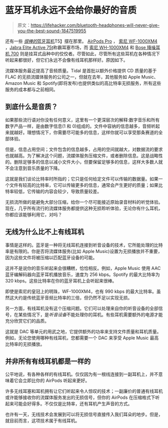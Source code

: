 # 蓝牙耳机永远不会给你最好的音质

> 原文：<https://lifehacker.com/bluetooth-headphones-will-never-give-you-the-best-sound-1847519955>

还有一些 [*很棒的*蓝牙耳机](https://gizmodo.com/the-best-wireless-headphones-you-can-buy-right-now-1830336665)T5】摆在那里。 [AirPods Pro](https://www.amazon.com/Apple-MWP22AM-A-AirPods-Pro/dp/B07ZPC9QD4/?asc_campaign=InlineText&asc_refurl=https://lifehacker.com/bluetooth-headphones-will-never-give-you-the-best-sound-1847519955&asc_source=&tag=kinjalifehackerlink-20) ， [索尼 WF-1000XM4](https://www.amazon.com/Sony-WF-1000XM4-Industry-Canceling-Headphones/dp/B094CLC7WK/?asc_campaign=InlineText&asc_refurl=https://lifehacker.com/bluetooth-headphones-will-never-give-you-the-best-sound-1847519955&asc_source=&tag=kinjalifehackerlink-20) ，[Jabra Elite Active 75t](https://www.amazon.com/Jabra-Active-Wireless-Earbuds-Charging/dp/B08L3FFKC3/?asc_campaign=InlineText&asc_refurl=https://lifehacker.com/bluetooth-headphones-will-never-give-you-the-best-sound-1847519955&asc_source=&tag=kinjalifehackerlink-20)称霸耳塞市场，而 [索尼 WH-1000XM4](https://www.amazon.com/Sony-WH-1000XM4-Canceling-Headphones-Phone-Call/dp/B08MVGF24M/?asc_campaign=InlineText&asc_refurl=https://lifehacker.com/bluetooth-headphones-will-never-give-you-the-best-sound-1847519955&asc_source=&tag=kinjalifehackerlink-20) 和 [Bose 降噪耳机 700](https://www.amazon.com/Bose-Cancelling-Wireless-Bluetooth-Headphones/dp/B07Q9MJKBV/?asc_campaign=InlineText&asc_refurl=https://lifehacker.com/bluetooth-headphones-will-never-give-you-the-best-sound-1847519955&asc_source=&tag=kinjalifehackerlink-20) 则是挂耳式品种中的佼佼者。尽管如此，尽管所有这些耳机在各种情况下听起来都很好，但它们永远不会像有线耳机那样好。原因如下。 



流媒体服务最近提高了音频质量。Tidal 是首批以额外价格提供 CD 质量的基于 FLAC 的无损流媒体服务的公司之一，但就在去年，其他服务如 Apple Music、Amazon Music 和 Spotify(即将发布)也提供类似的高比特率无损服务，所有这些服务的成本都与之前相同。

## **到底什么是音质？**

如果那些流行语对你没有任何意义，这里有一个更深层次的解释:数字音乐和所有数字产品一样，是由数字信息(1 和 0)组成的。文件中容纳的信息越多，音频听起来就越好。理想情况下，你需要尽可能多的信息，这样你就可以享受那条赛道的全部体验。

但是，信息占用空间；文件包含的信息越多，占用的空间就越大，对数据流的要求也就越高。为了解决这个问题，流媒体服务压缩文件，或者删除信息。这是战略性的。删除足够多的信息以减小文件大小，但要保留足够多的信息，这样大多数人就不会注意到音乐质量的下降。

这就是我们谈论比特率时所指的；它只是任何给定文件可以传输的数据量。如果一个文件有较高的比特率，它可以传输更多的信息，通常会产生更好的质量；如果比特率较低，它传输的内容会较少，导致质量较差。

无损流所做的是避免大部分压缩，给你一个尽可能接近原始录音材料的听觉体验。现在，几乎所有流行的流媒体服务都提供这种无损聆听体验，无论你有什么耳机，你都应该能够利用它，对吗？

## 无线为什么比不上有线耳机

事情是这样的。蓝牙是一种将无线耳机连接到听音设备的技术，它所能处理的比特率是有限的。你是否将流媒体服务(比如 Apple Music)设置为无损播放并不重要，因为这些文件将被压缩以匹配蓝牙设备的可能。

这并不是说你的音乐听起来会很糟糕，恰恰相反。例如，Apple Music 使用 AAC 蓝牙编解码器向蓝牙耳机播放音乐，速度为 256 kbps。Spotify 的最大比特率为 320 kbps。这些比特率在你的蓝牙耳机上会听起来很棒。

即使是索尼的皇冠上的明珠，WF-1000XM4，也有 990 kbps 的最大比特率。虽然这大约是传统蓝牙音频比特率的三倍，但仍然不足以实现无损。

另一方面，有线耳机没有这个压缩问题。它们可以处理来自你的听音设备的全部信号，在某些情况下，是*听音设备*不能处理你的耳机。有些耳机需要额外的电源才能充分欣赏它们的品质。

这就是 DAC 等单元的用武之地，它提供额外的功率来支持文件质量和耳机质量。例如，无论您使用哪种有线耳机，您都需要一个 DAC 来享受 Apple Music 最高比特率的无损播放。

## 并非所有有线耳机都是一样的

公平地说，有各种各样的有线耳机。仅仅因为有一根线连接到一副耳机上，并不意味着它会立即比你的 AirPods 听起来更好。

许多无线耳塞和耳机拥有让它们听起来令人惊叹的技术；一副廉价的普通有线耳机或许能够接收你的流媒体服务发出的无损信号，但你的 AirPods 在压缩格式下听起来可能会好得多。不仅仅是比特率，还有耳机产生声音的方式。

也许有一天，无线技术会发展到可以将无损信号直接传入我们耳朵的地步。但是，就目前而言，这项技术属于有线耳机。